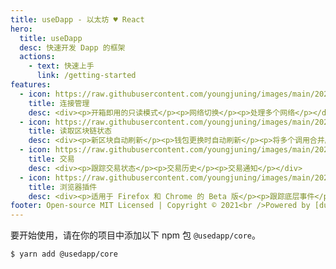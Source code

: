 ```yaml
---
title: useDapp - 以太坊 ♥ React
hero:
  title: useDapp
  desc: 快速开发 Dapp 的框架
  actions:
    - text: 快速上手
      link: /getting-started
features:
  - icon: https://raw.githubusercontent.com/youngjuning/images/main/202112201357244.png
    title: 连接管理
    desc: <div><p>开箱即用的只读模式</p><p>网络切换</p><p>处理多个网络</p></div>
  - icon: https://raw.githubusercontent.com/youngjuning/images/main/202112201436639.png
    title: 读取区块链状态
    desc: <div><p>新区块自动刷新</p><p>钱包更换时自动刷新</p><p>将多个调用合并成一个 <code>multicall</code></p></div>
  - icon: https://raw.githubusercontent.com/youngjuning/images/main/202112201500080.png
    title: 交易
    desc: <div><p>跟踪交易状态</p><p>交易历史</p><p>交易通知</p></div>
  - icon: https://raw.githubusercontent.com/youngjuning/images/main/202112201504183.png
    title: 浏览器插件
    desc: <div><p>适用于 Firefox 和 Chrome 的 Beta 版</p><p>跟踪底层事件</p><p>管理 ABI 和标签</p></div>
footer: Open-source MIT Licensed | Copyright © 2021<br />Powered by [dumi](https://d.umijs.org)
---
```


要开始使用，请在你的项目中添加以下 npm 包 `@usedapp/core`。

```sh
$ yarn add @usedapp/core
```

